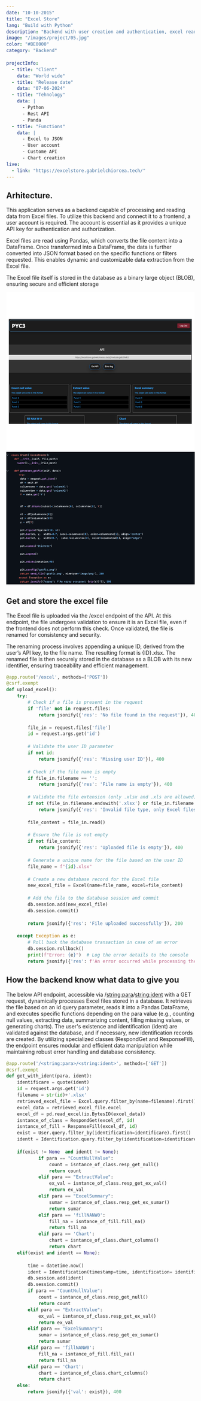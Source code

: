 ```yaml
---
date: "10-10-2015"
title: "Excel Store"
lang: "Build with Python" 
description: "Backend with user creation and authentication, excel reading data and transfer in in JSON as response"
image: "/images/project/05.jpg"
color: "#BE0000"
category: "Backend"

projectInfo:
  - title: "Client"
    data: "World wide"
  - title: "Release date"
    data: "07-06-2024"
  - title: "Tehnology"
    data: |
      - Python
      - Rest API
      - Panda
  - title: "Functions"
    data: |
      - Excel to JSON 
      - User account
      - Custome API
      - Chart creation 
live:
  - link: "https://excelstore.gabrielchiorcea.tech/"
---
```


## Arhitecture.

This application serves as a backend capable of processing and reading data from Excel files. To utilize this backend and connect it to a frontend, a user account is required. The account is essential as it provides a unique API key for authentication and authorization.

Excel files are read using Pandas, which converts the file content into a DataFrame. Once transformed into a DataFrame, the data is further converted into JSON format based on the specific functions or filters requested. This enables dynamic and customizable data extraction from the Excel file.

The Excel file itself is stored in the database as a binary large object (BLOB), ensuring secure and efficient storage


<div class="image columns-1 sm:columns-2 gap-8">

![Python 01.](/images/project/05-01.jpg)
![Python 02.](/images/project/05-02.jpg)
</div>


## Get and store the excel file

The Excel file is uploaded via the /excel endpoint of the API. At this endpoint, the file undergoes validation to ensure it is an Excel file, even if the frontend does not perform this check. Once validated, the file is renamed for consistency and security.

The renaming process involves appending a unique ID, derived from the user’s API key, to the file name. The resulting format is {ID}.xlsx. The renamed file is then securely stored in the database as a BLOB with its new identifier, ensuring traceability and efficient management.


```python
@app.route('/excel', methods=['POST'])
@csrf.exempt
def upload_excel():
    try:
        # Check if a file is present in the request
        if 'file' not in request.files:
            return jsonify({'res': 'No file found in the request'}), 400
        
        file_in = request.files['file']
        id = request.args.get('id')

        # Validate the user ID parameter
        if not id:
            return jsonify({'res': 'Missing user ID'}), 400

        # Check if the file name is empty
        if file_in.filename == '':
            return jsonify({'res': 'File name is empty'}), 400

        # Validate the file extension (only .xlsx and .xls are allowed)
        if not (file_in.filename.endswith('.xlsx') or file_in.filename.endswith('.xls')):
            return jsonify({'res': 'Invalid file type, only Excel files are allowed (.xlsx, .xls)'}), 400

        file_content = file_in.read()
        
        # Ensure the file is not empty
        if not file_content:
            return jsonify({'res': 'Uploaded file is empty'}), 400

        # Generate a unique name for the file based on the user ID
        file_name = f"{id}.xlsx"

        # Create a new database record for the Excel file
        new_excel_file = Excel(name=file_name, excel=file_content)

        # Add the file to the database session and commit
        db.session.add(new_excel_file)
        db.session.commit()

        return jsonify({'res': 'File uploaded successfully'}), 200

    except Exception as e:
        # Roll back the database transaction in case of an error
        db.session.rollback()
        print(f"Error: {e}")  # Log the error details to the console
        return jsonify({'res': f'An error occurred while processing the file: {str(e)}'}), 500

```

## How the backend know what data to give you

The below API endpoint, accessible via /<string:para>/<string:ident> with a GET request, dynamically processes Excel files stored in a database. It retrieves the file based on an id query parameter, reads it into a Pandas DataFrame, and executes specific functions depending on the para value (e.g., counting null values, extracting data, summarizing content, filling missing values, or generating charts). The user's existence and identification (ident) are validated against the database, and if necessary, new identification records are created. By utilizing specialized classes (RespondGet and ResponseFill), the endpoint ensures modular and efficient data manipulation while maintaining robust error handling and database consistency.


```python
@app.route('/<string:para>/<string:ident>', methods=['GET'])
@csrf.exempt
def get_with_ident(para, ident):
    identificare = quote(ident)
    id = request.args.get('id')
    filename = str(id)+'.xlsx'
    retrieved_excel_file = Excel.query.filter_by(name=filename).first()
    excel_data = retrieved_excel_file.excel
    excel_df = pd.read_excel(io.BytesIO(excel_data))
    isntance_of_class = RespondGet(excel_df, id)
    isntance_of_fill = ResponseFill(excel_df, id)
    exist = User.query.filter_by(identification=identificare).first()
    identt = Identification.query.filter_by(identification=identificare).first()

    if(exist != None  and identt != None):
            if para == "CountNullValue":
                count = isntance_of_class.resp_get_null()
                return count
            elif para == "ExtractValue":
                ex_val = isntance_of_class.resp_get_ex_val()
                return ex_val
            elif para == "ExcelSummary":
                sumar = isntance_of_class.resp_get_ex_sumar()
                return sumar
            elif para == 'fillNANW0':
                fill_na = isntance_of_fill.fill_na()
                return fill_na
            elif para == 'Chart':
                chart = isntance_of_class.chart_columns()
                return chart
    elif(exist and identt == None):

        time = datetime.now()
        ident = Identification(timestamp=time, identification= identificare)
        db.session.add(ident)
        db.session.commit()
        if para == "CountNullValue":
            count = isntance_of_class.resp_get_null()
            return count
        elif para == "ExtractValue":
            ex_val = isntance_of_class.resp_get_ex_val()
            return ex_val
        elif para == "ExcelSummary":
            sumar = isntance_of_class.resp_get_ex_sumar()
            return sumar
        elif para == 'fillNANW0':
            fill_na = isntance_of_fill.fill_na()
            return fill_na
        elif para == 'Chart':
            chart = isntance_of_class.chart_columns()
            return chart
    else:
        return jsonify({'val': exist}), 400
```



